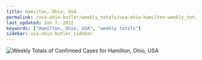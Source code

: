 ```yaml
---
title: Hamilton, Ohio, USA
permalink: /usa-ohio-butler/weekly_totals/usa-ohio-hamilton-weekly_totals.html
last_updated: Jan 7, 2022
keywords: ["Hamilton, Ohio, USA", "weekly totals"]
sidebar: usa-ohio-butler_sidebar
---
```


![Weekly Totals of Confirmed Cases for Hamilton, Ohio, USA](/covid_tracker/images/graphs/usa-ohio-hamilton-weekly_totals_graph.png)
